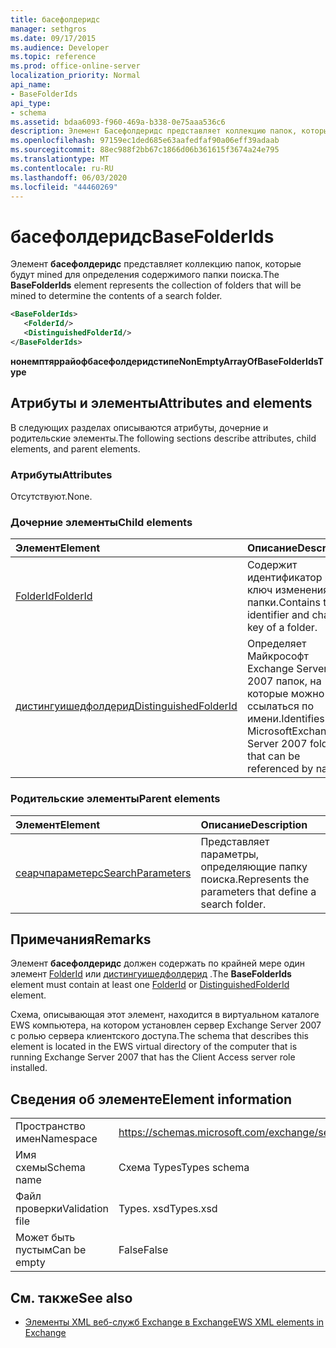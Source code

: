 ```yaml
---
title: басефолдеридс
manager: sethgros
ms.date: 09/17/2015
ms.audience: Developer
ms.topic: reference
ms.prod: office-online-server
localization_priority: Normal
api_name:
- BaseFolderIds
api_type:
- schema
ms.assetid: bdaa6093-f960-469a-b338-0e75aaa536c6
description: Элемент Басефолдеридс представляет коллекцию папок, которые будут mined для определения содержимого папки поиска.
ms.openlocfilehash: 97159ec1ded685e63aafedfaf90a06eff39adaab
ms.sourcegitcommit: 88ec988f2bb67c1866d06b361615f3674a24e795
ms.translationtype: MT
ms.contentlocale: ru-RU
ms.lasthandoff: 06/03/2020
ms.locfileid: "44460269"
---
```

# <a name="basefolderids"></a><span data-ttu-id="64172-103">басефолдеридс</span><span class="sxs-lookup"><span data-stu-id="64172-103">BaseFolderIds</span></span>

<span data-ttu-id="64172-104">Элемент **басефолдеридс** представляет коллекцию папок, которые будут mined для определения содержимого папки поиска.</span><span class="sxs-lookup"><span data-stu-id="64172-104">The **BaseFolderIds** element represents the collection of folders that will be mined to determine the contents of a search folder.</span></span> 
  
```xml
<BaseFolderIds>
   <FolderId/>
   <DistinguishedFolderId/>
</BaseFolderIds>
```

 <span data-ttu-id="64172-105">**нонемптяррайофбасефолдеридстипе**</span><span class="sxs-lookup"><span data-stu-id="64172-105">**NonEmptyArrayOfBaseFolderIdsType**</span></span>
## <a name="attributes-and-elements"></a><span data-ttu-id="64172-106">Атрибуты и элементы</span><span class="sxs-lookup"><span data-stu-id="64172-106">Attributes and elements</span></span>

<span data-ttu-id="64172-107">В следующих разделах описываются атрибуты, дочерние и родительские элементы.</span><span class="sxs-lookup"><span data-stu-id="64172-107">The following sections describe attributes, child elements, and parent elements.</span></span>
  
### <a name="attributes"></a><span data-ttu-id="64172-108">Атрибуты</span><span class="sxs-lookup"><span data-stu-id="64172-108">Attributes</span></span>

<span data-ttu-id="64172-109">Отсутствуют.</span><span class="sxs-lookup"><span data-stu-id="64172-109">None.</span></span>
  
### <a name="child-elements"></a><span data-ttu-id="64172-110">Дочерние элементы</span><span class="sxs-lookup"><span data-stu-id="64172-110">Child elements</span></span>

|<span data-ttu-id="64172-111">**Элемент**</span><span class="sxs-lookup"><span data-stu-id="64172-111">**Element**</span></span>|<span data-ttu-id="64172-112">**Описание**</span><span class="sxs-lookup"><span data-stu-id="64172-112">**Description**</span></span>|
|:-----|:-----|
|[<span data-ttu-id="64172-113">FolderId</span><span class="sxs-lookup"><span data-stu-id="64172-113">FolderId</span></span>](folderid.md) <br/> |<span data-ttu-id="64172-114">Содержит идентификатор и ключ изменения папки.</span><span class="sxs-lookup"><span data-stu-id="64172-114">Contains the identifier and change key of a folder.</span></span>  <br/> |
|[<span data-ttu-id="64172-115">дистингуишедфолдерид</span><span class="sxs-lookup"><span data-stu-id="64172-115">DistinguishedFolderId</span></span>](distinguishedfolderid.md) <br/> |<span data-ttu-id="64172-116">Определяет Майкрософт Exchange Server 2007 папок, на которые можно ссылаться по имени.</span><span class="sxs-lookup"><span data-stu-id="64172-116">Identifies MicrosoftExchange Server 2007 folders that can be referenced by name.</span></span>  <br/> |
   
### <a name="parent-elements"></a><span data-ttu-id="64172-117">Родительские элементы</span><span class="sxs-lookup"><span data-stu-id="64172-117">Parent elements</span></span>

|<span data-ttu-id="64172-118">**Элемент**</span><span class="sxs-lookup"><span data-stu-id="64172-118">**Element**</span></span>|<span data-ttu-id="64172-119">**Описание**</span><span class="sxs-lookup"><span data-stu-id="64172-119">**Description**</span></span>|
|:-----|:-----|
|[<span data-ttu-id="64172-120">сеарчпараметерс</span><span class="sxs-lookup"><span data-stu-id="64172-120">SearchParameters</span></span>](searchparameters.md) <br/> |<span data-ttu-id="64172-121">Представляет параметры, определяющие папку поиска.</span><span class="sxs-lookup"><span data-stu-id="64172-121">Represents the parameters that define a search folder.</span></span>  <br/> |
   
## <a name="remarks"></a><span data-ttu-id="64172-122">Примечания</span><span class="sxs-lookup"><span data-stu-id="64172-122">Remarks</span></span>

<span data-ttu-id="64172-123">Элемент **басефолдеридс** должен содержать по крайней мере один элемент [FolderId](folderid.md) или [дистингуишедфолдерид](distinguishedfolderid.md) .</span><span class="sxs-lookup"><span data-stu-id="64172-123">The **BaseFolderIds** element must contain at least one [FolderId](folderid.md) or [DistinguishedFolderId](distinguishedfolderid.md) element.</span></span> 
  
<span data-ttu-id="64172-124">Схема, описывающая этот элемент, находится в виртуальном каталоге EWS компьютера, на котором установлен сервер Exchange Server 2007 с ролью сервера клиентского доступа.</span><span class="sxs-lookup"><span data-stu-id="64172-124">The schema that describes this element is located in the EWS virtual directory of the computer that is running Exchange Server 2007 that has the Client Access server role installed.</span></span>
  
## <a name="element-information"></a><span data-ttu-id="64172-125">Сведения об элементе</span><span class="sxs-lookup"><span data-stu-id="64172-125">Element information</span></span>

|||
|:-----|:-----|
|<span data-ttu-id="64172-126">Пространство имен</span><span class="sxs-lookup"><span data-stu-id="64172-126">Namespace</span></span>  <br/> |https://schemas.microsoft.com/exchange/services/2006/types  <br/> |
|<span data-ttu-id="64172-127">Имя схемы</span><span class="sxs-lookup"><span data-stu-id="64172-127">Schema name</span></span>  <br/> |<span data-ttu-id="64172-128">Схема Types</span><span class="sxs-lookup"><span data-stu-id="64172-128">Types schema</span></span>  <br/> |
|<span data-ttu-id="64172-129">Файл проверки</span><span class="sxs-lookup"><span data-stu-id="64172-129">Validation file</span></span>  <br/> |<span data-ttu-id="64172-130">Types. xsd</span><span class="sxs-lookup"><span data-stu-id="64172-130">Types.xsd</span></span>  <br/> |
|<span data-ttu-id="64172-131">Может быть пустым</span><span class="sxs-lookup"><span data-stu-id="64172-131">Can be empty</span></span>  <br/> |<span data-ttu-id="64172-132">False</span><span class="sxs-lookup"><span data-stu-id="64172-132">False</span></span>  <br/> |
   
## <a name="see-also"></a><span data-ttu-id="64172-133">См. также</span><span class="sxs-lookup"><span data-stu-id="64172-133">See also</span></span>



- [<span data-ttu-id="64172-134">Элементы XML веб-служб Exchange в Exchange</span><span class="sxs-lookup"><span data-stu-id="64172-134">EWS XML elements in Exchange</span></span>](ews-xml-elements-in-exchange.md)

